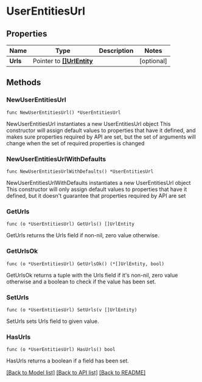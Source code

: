# UserEntitiesUrl

## Properties

Name | Type | Description | Notes
------------ | ------------- | ------------- | -------------
**Urls** | Pointer to [**[]UrlEntity**](UrlEntity.md) |  | [optional] 

## Methods

### NewUserEntitiesUrl

`func NewUserEntitiesUrl() *UserEntitiesUrl`

NewUserEntitiesUrl instantiates a new UserEntitiesUrl object
This constructor will assign default values to properties that have it defined,
and makes sure properties required by API are set, but the set of arguments
will change when the set of required properties is changed

### NewUserEntitiesUrlWithDefaults

`func NewUserEntitiesUrlWithDefaults() *UserEntitiesUrl`

NewUserEntitiesUrlWithDefaults instantiates a new UserEntitiesUrl object
This constructor will only assign default values to properties that have it defined,
but it doesn't guarantee that properties required by API are set

### GetUrls

`func (o *UserEntitiesUrl) GetUrls() []UrlEntity`

GetUrls returns the Urls field if non-nil, zero value otherwise.

### GetUrlsOk

`func (o *UserEntitiesUrl) GetUrlsOk() (*[]UrlEntity, bool)`

GetUrlsOk returns a tuple with the Urls field if it's non-nil, zero value otherwise
and a boolean to check if the value has been set.

### SetUrls

`func (o *UserEntitiesUrl) SetUrls(v []UrlEntity)`

SetUrls sets Urls field to given value.

### HasUrls

`func (o *UserEntitiesUrl) HasUrls() bool`

HasUrls returns a boolean if a field has been set.


[[Back to Model list]](../README.md#documentation-for-models) [[Back to API list]](../README.md#documentation-for-api-endpoints) [[Back to README]](../README.md)


